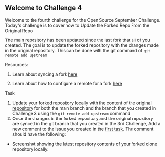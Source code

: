 ## Welcome to Challenge 4

Welcome to the fourth challenge for the Open Source September Challenge. 
Today's challenge is to cover how to Update the Forked Repo From the Original Repo. 


The main repository has been updated since the last fork that all of you created. The goal is to update the forked repository with the changes made in the original repository. This can be done with the git command of ``git remote add upstream``

Resources: 
1. Learn about syncing a fork [here](https://docs.github.com/en/github/collaborating-with-issues-and-pull-requests/syncing-a-fork)

2. Learn about how to configure a remote for a fork [here](https://docs.github.com/en/github/collaborating-with-issues-and-pull-requests/configuring-a-remote-for-a-fork)


Task
1. Update your forked repository locally with the content of the [original repository](https://github.com/scaleracademy/scaler-open-source-september-challenge) for both the main branch and the branch that you created in Challenge 3 using the ``git remote add upstream`` command
2. Once the changes in the forked repository and the original repository are synced in the git branch that you created in the 3rd Challenge, Add a new comment to the issue you created in the [first task](https://github.com/scaleracademy/scaler-open-source-september-challenge/blob/main/Challenges/challenge1.md). The comment should have the following:
- Screenshot showing the latest repository contents of your forked clone repository locally.
